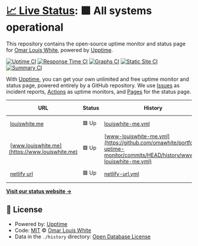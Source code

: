 # [📈 Live Status](https://omawhite.github.io/Omars-portfolio-uptime-monitor): <!--live status--> **🟩 All systems operational**

This repository contains the open-source uptime monitor and status page for [Omar Louis White](https://www.louiswhite.me/), powered by [Upptime](https://github.com/upptime/upptime).

[![Uptime CI](https://github.com/omawhite/Omars-portfolio-uptime-monitor/workflows/Uptime%20CI/badge.svg)](https://github.com/omawhite/Omars-portfolio-uptime-monitor/actions?query=workflow%3A%22Uptime+CI%22)
[![Response Time CI](https://github.com/omawhite/Omars-portfolio-uptime-monitor/workflows/Response%20Time%20CI/badge.svg)](https://github.com/omawhite/Omars-portfolio-uptime-monitor/actions?query=workflow%3A%22Response+Time+CI%22)
[![Graphs CI](https://github.com/omawhite/Omars-portfolio-uptime-monitor/workflows/Graphs%20CI/badge.svg)](https://github.com/omawhite/Omars-portfolio-uptime-monitor/actions?query=workflow%3A%22Graphs+CI%22)
[![Static Site CI](https://github.com/omawhite/Omars-portfolio-uptime-monitor/workflows/Static%20Site%20CI/badge.svg)](https://github.com/omawhite/Omars-portfolio-uptime-monitor/actions?query=workflow%3A%22Static+Site+CI%22)
[![Summary CI](https://github.com/omawhite/Omars-portfolio-uptime-monitor/workflows/Summary%20CI/badge.svg)](https://github.com/omawhite/Omars-portfolio-uptime-monitor/actions?query=workflow%3A%22Summary+CI%22)

With [Upptime](https://upptime.js.org), you can get your own unlimited and free uptime monitor and status page, powered entirely by a GitHub repository. We use [Issues](https://github.com/omawhite/Omars-portfolio-uptime-monitor/issues) as incident reports, [Actions](https://github.com/omawhite/Omars-portfolio-uptime-monitor/actions) as uptime monitors, and [Pages](https://omawhite.github.io/Omars-portfolio-uptime-monitor) for the status page.

<!--start: status pages-->
<!-- This summary is generated by Upptime (https://github.com/upptime/upptime) -->
<!-- Do not edit this manually, your changes will be overwritten -->
<!-- prettier-ignore -->
| URL | Status | History | Response Time | Uptime |
| --- | ------ | ------- | ------------- | ------ |
| <img alt="" src="https://icons.duckduckgo.com/ip3/louiswhite.me.ico" height="13"> [louiswhite.me](https://louiswhite.me) | 🟩 Up | [louiswhite-me.yml](https://github.com/omawhite/portfolio-uptime-monitor/commits/HEAD/history/louiswhite-me.yml) | <details><summary><img alt="Response time graph" src="./graphs/louiswhite-me/response-time-week.png" height="20"> 492ms</summary><br><a href="https://upptime.louiswhite.me/history/louiswhite-me"><img alt="Response time 337" src="https://img.shields.io/endpoint?url=https%3A%2F%2Fraw.githubusercontent.com%2Fomawhite%2Fportfolio-uptime-monitor%2FHEAD%2Fapi%2Flouiswhite-me%2Fresponse-time.json"></a><br><a href="https://upptime.louiswhite.me/history/louiswhite-me"><img alt="24-hour response time 287" src="https://img.shields.io/endpoint?url=https%3A%2F%2Fraw.githubusercontent.com%2Fomawhite%2Fportfolio-uptime-monitor%2FHEAD%2Fapi%2Flouiswhite-me%2Fresponse-time-day.json"></a><br><a href="https://upptime.louiswhite.me/history/louiswhite-me"><img alt="7-day response time 492" src="https://img.shields.io/endpoint?url=https%3A%2F%2Fraw.githubusercontent.com%2Fomawhite%2Fportfolio-uptime-monitor%2FHEAD%2Fapi%2Flouiswhite-me%2Fresponse-time-week.json"></a><br><a href="https://upptime.louiswhite.me/history/louiswhite-me"><img alt="30-day response time 376" src="https://img.shields.io/endpoint?url=https%3A%2F%2Fraw.githubusercontent.com%2Fomawhite%2Fportfolio-uptime-monitor%2FHEAD%2Fapi%2Flouiswhite-me%2Fresponse-time-month.json"></a><br><a href="https://upptime.louiswhite.me/history/louiswhite-me"><img alt="1-year response time 337" src="https://img.shields.io/endpoint?url=https%3A%2F%2Fraw.githubusercontent.com%2Fomawhite%2Fportfolio-uptime-monitor%2FHEAD%2Fapi%2Flouiswhite-me%2Fresponse-time-year.json"></a></details> | <details><summary><a href="https://upptime.louiswhite.me/history/louiswhite-me">100.00%</a></summary><a href="https://upptime.louiswhite.me/history/louiswhite-me"><img alt="All-time uptime 99.98%" src="https://img.shields.io/endpoint?url=https%3A%2F%2Fraw.githubusercontent.com%2Fomawhite%2Fportfolio-uptime-monitor%2FHEAD%2Fapi%2Flouiswhite-me%2Fuptime.json"></a><br><a href="https://upptime.louiswhite.me/history/louiswhite-me"><img alt="24-hour uptime 100.00%" src="https://img.shields.io/endpoint?url=https%3A%2F%2Fraw.githubusercontent.com%2Fomawhite%2Fportfolio-uptime-monitor%2FHEAD%2Fapi%2Flouiswhite-me%2Fuptime-day.json"></a><br><a href="https://upptime.louiswhite.me/history/louiswhite-me"><img alt="7-day uptime 100.00%" src="https://img.shields.io/endpoint?url=https%3A%2F%2Fraw.githubusercontent.com%2Fomawhite%2Fportfolio-uptime-monitor%2FHEAD%2Fapi%2Flouiswhite-me%2Fuptime-week.json"></a><br><a href="https://upptime.louiswhite.me/history/louiswhite-me"><img alt="30-day uptime 100.00%" src="https://img.shields.io/endpoint?url=https%3A%2F%2Fraw.githubusercontent.com%2Fomawhite%2Fportfolio-uptime-monitor%2FHEAD%2Fapi%2Flouiswhite-me%2Fuptime-month.json"></a><br><a href="https://upptime.louiswhite.me/history/louiswhite-me"><img alt="1-year uptime 99.98%" src="https://img.shields.io/endpoint?url=https%3A%2F%2Fraw.githubusercontent.com%2Fomawhite%2Fportfolio-uptime-monitor%2FHEAD%2Fapi%2Flouiswhite-me%2Fuptime-year.json"></a></details>
| <img alt="" src="https://icons.duckduckgo.com/ip3/www.louiswhite.me.ico" height="13"> [www.louiswhite.me](https://www.louiswhite.me) | 🟩 Up | [www-louiswhite-me.yml](https://github.com/omawhite/portfolio-uptime-monitor/commits/HEAD/history/www-louiswhite-me.yml) | <details><summary><img alt="Response time graph" src="./graphs/www-louiswhite-me/response-time-week.png" height="20"> 32ms</summary><br><a href="https://upptime.louiswhite.me/history/www-louiswhite-me"><img alt="Response time 25" src="https://img.shields.io/endpoint?url=https%3A%2F%2Fraw.githubusercontent.com%2Fomawhite%2Fportfolio-uptime-monitor%2FHEAD%2Fapi%2Fwww-louiswhite-me%2Fresponse-time.json"></a><br><a href="https://upptime.louiswhite.me/history/www-louiswhite-me"><img alt="24-hour response time 14" src="https://img.shields.io/endpoint?url=https%3A%2F%2Fraw.githubusercontent.com%2Fomawhite%2Fportfolio-uptime-monitor%2FHEAD%2Fapi%2Fwww-louiswhite-me%2Fresponse-time-day.json"></a><br><a href="https://upptime.louiswhite.me/history/www-louiswhite-me"><img alt="7-day response time 32" src="https://img.shields.io/endpoint?url=https%3A%2F%2Fraw.githubusercontent.com%2Fomawhite%2Fportfolio-uptime-monitor%2FHEAD%2Fapi%2Fwww-louiswhite-me%2Fresponse-time-week.json"></a><br><a href="https://upptime.louiswhite.me/history/www-louiswhite-me"><img alt="30-day response time 27" src="https://img.shields.io/endpoint?url=https%3A%2F%2Fraw.githubusercontent.com%2Fomawhite%2Fportfolio-uptime-monitor%2FHEAD%2Fapi%2Fwww-louiswhite-me%2Fresponse-time-month.json"></a><br><a href="https://upptime.louiswhite.me/history/www-louiswhite-me"><img alt="1-year response time 25" src="https://img.shields.io/endpoint?url=https%3A%2F%2Fraw.githubusercontent.com%2Fomawhite%2Fportfolio-uptime-monitor%2FHEAD%2Fapi%2Fwww-louiswhite-me%2Fresponse-time-year.json"></a></details> | <details><summary><a href="https://upptime.louiswhite.me/history/www-louiswhite-me">100.00%</a></summary><a href="https://upptime.louiswhite.me/history/www-louiswhite-me"><img alt="All-time uptime 100.00%" src="https://img.shields.io/endpoint?url=https%3A%2F%2Fraw.githubusercontent.com%2Fomawhite%2Fportfolio-uptime-monitor%2FHEAD%2Fapi%2Fwww-louiswhite-me%2Fuptime.json"></a><br><a href="https://upptime.louiswhite.me/history/www-louiswhite-me"><img alt="24-hour uptime 100.00%" src="https://img.shields.io/endpoint?url=https%3A%2F%2Fraw.githubusercontent.com%2Fomawhite%2Fportfolio-uptime-monitor%2FHEAD%2Fapi%2Fwww-louiswhite-me%2Fuptime-day.json"></a><br><a href="https://upptime.louiswhite.me/history/www-louiswhite-me"><img alt="7-day uptime 100.00%" src="https://img.shields.io/endpoint?url=https%3A%2F%2Fraw.githubusercontent.com%2Fomawhite%2Fportfolio-uptime-monitor%2FHEAD%2Fapi%2Fwww-louiswhite-me%2Fuptime-week.json"></a><br><a href="https://upptime.louiswhite.me/history/www-louiswhite-me"><img alt="30-day uptime 100.00%" src="https://img.shields.io/endpoint?url=https%3A%2F%2Fraw.githubusercontent.com%2Fomawhite%2Fportfolio-uptime-monitor%2FHEAD%2Fapi%2Fwww-louiswhite-me%2Fuptime-month.json"></a><br><a href="https://upptime.louiswhite.me/history/www-louiswhite-me"><img alt="1-year uptime 100.00%" src="https://img.shields.io/endpoint?url=https%3A%2F%2Fraw.githubusercontent.com%2Fomawhite%2Fportfolio-uptime-monitor%2FHEAD%2Fapi%2Fwww-louiswhite-me%2Fuptime-year.json"></a></details>
| <img alt="" src="https://icons.duckduckgo.com/ip3/omars-next-portfolio.netlify.app.ico" height="13"> [netlify url](https://omars-next-portfolio.netlify.app) | 🟩 Up | [netlify-url.yml](https://github.com/omawhite/portfolio-uptime-monitor/commits/HEAD/history/netlify-url.yml) | <details><summary><img alt="Response time graph" src="./graphs/netlify-url/response-time-week.png" height="20"> 176ms</summary><br><a href="https://upptime.louiswhite.me/history/netlify-url"><img alt="Response time 150" src="https://img.shields.io/endpoint?url=https%3A%2F%2Fraw.githubusercontent.com%2Fomawhite%2Fportfolio-uptime-monitor%2FHEAD%2Fapi%2Fnetlify-url%2Fresponse-time.json"></a><br><a href="https://upptime.louiswhite.me/history/netlify-url"><img alt="24-hour response time 125" src="https://img.shields.io/endpoint?url=https%3A%2F%2Fraw.githubusercontent.com%2Fomawhite%2Fportfolio-uptime-monitor%2FHEAD%2Fapi%2Fnetlify-url%2Fresponse-time-day.json"></a><br><a href="https://upptime.louiswhite.me/history/netlify-url"><img alt="7-day response time 176" src="https://img.shields.io/endpoint?url=https%3A%2F%2Fraw.githubusercontent.com%2Fomawhite%2Fportfolio-uptime-monitor%2FHEAD%2Fapi%2Fnetlify-url%2Fresponse-time-week.json"></a><br><a href="https://upptime.louiswhite.me/history/netlify-url"><img alt="30-day response time 165" src="https://img.shields.io/endpoint?url=https%3A%2F%2Fraw.githubusercontent.com%2Fomawhite%2Fportfolio-uptime-monitor%2FHEAD%2Fapi%2Fnetlify-url%2Fresponse-time-month.json"></a><br><a href="https://upptime.louiswhite.me/history/netlify-url"><img alt="1-year response time 150" src="https://img.shields.io/endpoint?url=https%3A%2F%2Fraw.githubusercontent.com%2Fomawhite%2Fportfolio-uptime-monitor%2FHEAD%2Fapi%2Fnetlify-url%2Fresponse-time-year.json"></a></details> | <details><summary><a href="https://upptime.louiswhite.me/history/netlify-url">100.00%</a></summary><a href="https://upptime.louiswhite.me/history/netlify-url"><img alt="All-time uptime 100.00%" src="https://img.shields.io/endpoint?url=https%3A%2F%2Fraw.githubusercontent.com%2Fomawhite%2Fportfolio-uptime-monitor%2FHEAD%2Fapi%2Fnetlify-url%2Fuptime.json"></a><br><a href="https://upptime.louiswhite.me/history/netlify-url"><img alt="24-hour uptime 100.00%" src="https://img.shields.io/endpoint?url=https%3A%2F%2Fraw.githubusercontent.com%2Fomawhite%2Fportfolio-uptime-monitor%2FHEAD%2Fapi%2Fnetlify-url%2Fuptime-day.json"></a><br><a href="https://upptime.louiswhite.me/history/netlify-url"><img alt="7-day uptime 100.00%" src="https://img.shields.io/endpoint?url=https%3A%2F%2Fraw.githubusercontent.com%2Fomawhite%2Fportfolio-uptime-monitor%2FHEAD%2Fapi%2Fnetlify-url%2Fuptime-week.json"></a><br><a href="https://upptime.louiswhite.me/history/netlify-url"><img alt="30-day uptime 100.00%" src="https://img.shields.io/endpoint?url=https%3A%2F%2Fraw.githubusercontent.com%2Fomawhite%2Fportfolio-uptime-monitor%2FHEAD%2Fapi%2Fnetlify-url%2Fuptime-month.json"></a><br><a href="https://upptime.louiswhite.me/history/netlify-url"><img alt="1-year uptime 100.00%" src="https://img.shields.io/endpoint?url=https%3A%2F%2Fraw.githubusercontent.com%2Fomawhite%2Fportfolio-uptime-monitor%2FHEAD%2Fapi%2Fnetlify-url%2Fuptime-year.json"></a></details>

<!--end: status pages-->

[**Visit our status website →**](https://omawhite.github.io/Omars-portfolio-uptime-monitor)

## 📄 License

- Powered by: [Upptime](https://github.com/upptime/upptime)
- Code: [MIT](./LICENSE) © [Omar Louis White](https://www.louiswhite.me/)
- Data in the `./history` directory: [Open Database License](https://opendatacommons.org/licenses/odbl/1-0/)
